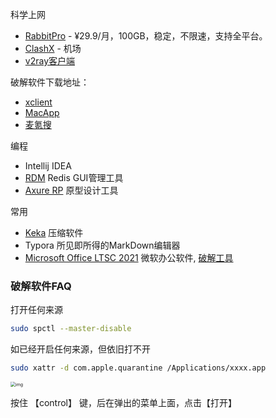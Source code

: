 科学上网

- [RabbitPro](https://xddlcsy.com/) - ¥29.9/月，100GB，稳定，不限速，支持全平台。
- [ClashX](https://github.com/yichengchen/clashX) - 机场
- [v2ray客户端](https://itlanyan.com/v2ray-clients-download/)



破解软件下载地址：

- [xclient](https://xclient.info/s/c/dev/)
- [MacApp](https://macapp.org.cn/app/)
- [麦氪搜](https://www.imacso.com/)

编程

- Intellij IDEA 
- [RDM](https://www.imacso.com/redis-desktop-manager.html) Redis GUI管理工具
- [Axure RP](https://www.imacso.com/axure-rp.html) 原型设计工具



常用

- [Keka](https://www.keka.io/en/) 压缩软件
- Typora 所见即所得的MarkDown编辑器
- [Microsoft Office LTSC 2021](https://go.microsoft.com/fwlink/?linkid=525133) 微软办公软件,   [破解工具](https://www.imacso.com/microsoft-office.html)



### 破解软件FAQ

打开任何来源

```bash
sudo spctl --master-disable
```



如已经开启任何来源，但依旧打不开

```bash
sudo xattr -d com.apple.quarantine /Applications/xxxx.app
```



<img src="assets/1679887197784-a9401447-e47d-4d5b-9b02-e5af411a6c5e.png" alt="img" style="zoom:50%;" />

按住 【control】 键，后在弹出的菜单上面，点击【打开】